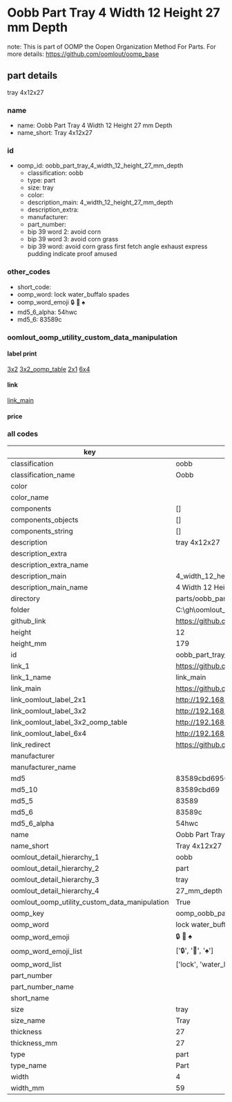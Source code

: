 # Oobb Part Tray 4 Width 12 Height 27 mm Depth  

note: This is part of OOMP the Oopen Organization Method For Parts. For more details: https://github.com/oomlout/oomp_base

##  part details
  



tray 4x12x27



### name
* name: Oobb Part Tray 4 Width 12 Height 27 mm Depth
* name_short: Tray 4x12x27 
### id
* oomp_id: oobb_part_tray_4_width_12_height_27_mm_depth
  * classification: oobb
  * type: part
  * size: tray
  * color: 
  * description_main: 4_width_12_height_27_mm_depth
  * description_extra: 
  * manufacturer: 
  * part_number: 
  * bip 39 word 2: avoid corn
  * bip 39 word 3: avoid corn grass
  * bip 39 word: avoid corn grass first fetch angle exhaust express pudding indicate proof amused

### other_codes
* short_code: 
* oomp_word: lock water_buffalo spades
* oomp_word_emoji :lock: :water_buffalo: :spades:
* md5_6_alpha: 54hwc
* md5_6: 83589c






### oomlout_oomp_utility_custom_data_manipulation
#### label print
[3x2](http://192.168.1.245:1112/?label=oomp%2054hwc)
[3x2_oomp_table](http://192.168.1.108:1112/?label=oomp%2054hwc)
[2x1](http://192.168.1.242:1112/?label=oomp%2054hwc)
[6x4](http://192.168.1.55:1112/?label=oomp%2054hwc)    

#### link

[link_main](https://github.com/oomlout/oomlout_oobb_version_4_generated_parts/tree/main/navigation_oomp/oobb/part/tray/4_width_12_height_27_mm_depth/part)                              

#### price







### all codes 
| key | value |  
| --- | --- |  
| classification | oobb |  
| classification_name | Oobb |  
| color |  |  
| color_name |  |  
| components | [] |  
| components_objects | [] |  
| components_string | [] |  
| description | tray 4x12x27 |  
| description_extra |  |  
| description_extra_name |  |  
| description_main | 4_width_12_height_27_mm_depth |  
| description_main_name | 4 Width 12 Height 27 mm Depth |  
| directory | parts/oobb_part_tray_4_width_12_height_27_mm_depth |  
| folder | C:\gh\oomlout_oobb_version_4_generated_parts\parts\oobb_part_tray_4_width_12_height_27_mm_depth |  
| github_link | https://github.com/oomlout/oomlout_oomp_part_src/tree/main/parts/oobb_part_tray_4_width_12_height_27_mm_depth |  
| height | 12 |  
| height_mm | 179 |  
| id | oobb_part_tray_4_width_12_height_27_mm_depth |  
| link_1 | https://github.com/oomlout/oomlout_oobb_version_4_generated_parts/tree/main/navigation_oomp/oobb/part/tray/4_width_12_height_27_mm_depth/part |  
| link_1_name | link_main |  
| link_main | https://github.com/oomlout/oomlout_oobb_version_4_generated_parts/tree/main/navigation_oomp/oobb/part/tray/4_width_12_height_27_mm_depth/part |  
| link_oomlout_label_2x1 | http://192.168.1.242:1112/?label=oomp%2054hwc |  
| link_oomlout_label_3x2 | http://192.168.1.245:1112/?label=oomp%2054hwc |  
| link_oomlout_label_3x2_oomp_table | http://192.168.1.108:1112/?label=oomp%2054hwc |  
| link_oomlout_label_6x4 | http://192.168.1.55:1112/?label=oomp%2054hwc |  
| link_redirect | https://github.com/oomlout/oomlout_oobb_version_4_generated_parts/tree/main/parts/oobb_tray_04_12_27 |  
| manufacturer |  |  
| manufacturer_name |  |  
| md5 | 83589cbd6950c9ec232aa576cbcc1880 |  
| md5_10 | 83589cbd69 |  
| md5_5 | 83589 |  
| md5_6 | 83589c |  
| md5_6_alpha | 54hwc |  
| name | Oobb Part Tray 4 Width 12 Height 27 mm Depth |  
| name_short | Tray 4x12x27  |  
| oomlout_detail_hierarchy_1 | oobb |  
| oomlout_detail_hierarchy_2 | part |  
| oomlout_detail_hierarchy_3 | tray |  
| oomlout_detail_hierarchy_4 | 27_mm_depth |  
| oomlout_oomp_utility_custom_data_manipulation | True |  
| oomp_key | oomp_oobb_part_tray_4_width_12_height_27_mm_depth |  
| oomp_word | lock water_buffalo spades |  
| oomp_word_emoji | :lock: :water_buffalo: :spades: |  
| oomp_word_emoji_list | [':lock:', ':water_buffalo:', ':spades:'] |  
| oomp_word_list | ['lock', 'water_buffalo', 'spades'] |  
| part_number |  |  
| part_number_name |  |  
| short_name |  |  
| size | tray |  
| size_name | Tray |  
| thickness | 27 |  
| thickness_mm | 27 |  
| type | part |  
| type_name | Part |  
| width | 4 |  
| width_mm | 59 |  
